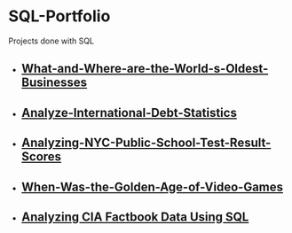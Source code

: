 # SQL-Portfolio
Projects done with SQL

- ## [What-and-Where-are-the-World-s-Oldest-Businesses](https://github.com/oluwatosin17/What-and-Where-are-the-World-s-Oldest-Businesses)
- ## [Analyze-International-Debt-Statistics](https://github.com/oluwatosin17/Analyze-International-Debt-Statistics)
- ## [Analyzing-NYC-Public-School-Test-Result-Scores](https://github.com/oluwatosin17/Analyzing-NYC-Public-School-Test-Result-Scores)
- ## [When-Was-the-Golden-Age-of-Video-Games](https://github.com/oluwatosin17/When-Was-the-Golden-Age-of-Video-Games-)
- ## [Analyzing CIA Factbook Data Using SQL](https://github.com/oluwatosin17/SQL-Fundamentals/blob/master/Guided%20Project:%20Analyzing%20CIA%20Factbook%20Data%20Using%20SQL/Guided%20Project%20Analyzing%20CIA%20Factbook%20Data%20Using%20SQL.sql)
